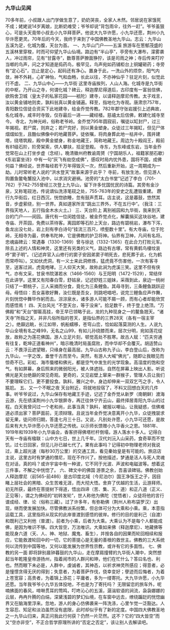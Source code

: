 ### 九华山见闻
   70多年前，小叔跟人出门学做生意了，奶奶哭丧，全家人木然。邻居说在家饿死不成；姥姥说14岁离娘，比断奶难受；爷爷却说“背包雨伞，往外一赶”。爷爷虽狠心，可是头天竟带小叔去小九华拜菩萨。他说大九华许愿，小九华还愿，荆州小九华许愿更灵。70年后的今天，我终于来到了中国佛教圣地九华山。志云：九华山五溪为足，化城为腹，天台为首。
一、九华山门户——五溪
旅游车在葱郁茂盛的五溪林里穿梭，时而可仰望九华山仙境。路边有“半山亭”，亭旁有大瀑布，濛雾袭人，冲过雨帘，见有“甘露寺”，数尊菩萨獠面狰狞，该是司雨之神；寺后传来叮咛当啷的鸟声，问之才知道是捣药鸟，极罕见，鸟声宛如药铺柜台上铜罐砸药；寺旁有“定心石”，岂止是定心，起码还有净心。置身于此，一洗山外的烦奈，阳气内敛，神不外耗，心旷神怡，气和血畅，长此以往，不亦神仙乎？驻足片刻，似觉此行不虚。
二、九华山中心——九华街
这里寺庙挨列，人山人海。化城寺是九华街的中枢，乃开山之寺，何谓化城？碑云，释迦摩尼得道后，古印度有一富翁信佛，欲购舍卫城（皇太子的私家花园——衹陀）建寺，以请释迦摩尼传教。太子戏言，汝以黄金铺地则卖，孰料翁真以黄金铺遍。释至，指地化为寺观。唐肃宗757年，青阳数位信徒合资买下此地建寺，给金乔觉传教。782年郡守张岩援引上述典故，名化城寺。咸丰时寺毁，仅存最后一进——藏经楼。慈禧太后信佛，敕建化城寺至今。
寺北，为神光岭，俗称老爷岭。金乔觉795年圆寂前，嘱徒以缸封尸，过三年揭视。若尸腐，则弃之；若尸完好，则以黄金塑身。众徒过三年揭缸，但见尸体熠熠如生，且酷似佛像中的地藏菩萨。徒依嘱，将肉身葬此地一枯井中，围井建塔，绕塔筑殿，殿中黄金塑身，称金地藏王，简称地藏王。周边为十殿阎王，殿前有81级石阶，阶旁架索，供人攀扶，拾足登殿。
寺东，为东峰或东岩，当年金乔觉常在山上打坐步虚（念经）。晚清徽州府教谕周赟（宁国胡乐人，祖籍家朋石歇）《东岩宴坐诗》中有一句“灰飞有劫空成佛”，感叹时局内忧外患，国将不国，成佛何益？佛经说，世界每经若干万年得毁灭一次，然后重新开始，这一周期成为一劫。儿时常听老人说的“洪水登天”故事来源于此乎？
寺前，有放生池，但见游人购置鱼鳖龟蟹投入池中，以求消灾避祸。池旁的“太白书堂”记述了李白（701-762）于742-755曾经三次登上九华山，留下许多忧国忧民的诗篇。其旁有金沙泉，又称笔砚池，传说谪仙洗涤笔砚之处，755-763年的安史之乱遭毁重建。
躜行九华街后，红日西沉，恍惚欲睡，忽有鼓声贯耳。店主说，这是暮鼓，悠然其音，步虚萦绕，别一世界。真如道家所言“跳出三界外，不在五行中”。（我注：三界指天地人，五行指金木水火土。）
三、天台阶上
离别衹园和九华街，我来到天台的门户——闵园。唐代有一位闵姓信徒，被金乔觉点化，解囊捐买这块谷地，建寺庙、开茶园，免费以茶待客。离园即等石阶上天台，路边有碧桃岩，瀑布下泻，鱼龙出没七处，岩上刻有李白诗句“挂流三百尺，喷壑数十里”。有大寺庙，位于陀岭，无相寺为最，供奉韦陀神，它是佛教的护卫将神。仙界有卫神，凡间有名将。忠魂庙碑云：常遇春（1330-1369）曾与徐达（1332-1365）在此合力打败元军。除去上述的人情和神灵，这里还有另类的义气，路边有古塚，常有黄鹤鸟棲坟哀呼“窦子明”。（记述弃官入山修行的窦子安因弟窦子明死去，悲死葬于此，化为鹤而常呼叫）。又如伏虎洞，有一义士来此洞修炼，猛虎竟不伤害他，一次有客寻至，送客过涧，虎竟咆哮。三人仰天大笑，故称此涧为虎溪三笑。这里不但有侠气，亦有文采，甘泉书院湛若水（1466-1560）与王阳明（1472-1529），常结伴在此讲学。这里又有阳春白雪，舒姑泉，记述舒姓三姐妹，采薇到此，泉边一桃树只结了一颗桃子，三人采摘而分食，竟化为三条鲤鱼。其母寻到，三条鲤鱼跳跃迎母。母悟曰：吾女喜歌好舞，汝仨既是吾女，则跳吧唱吧，说完三鲤鱼应声作舞，片刻恍惚中舞毕作躬而去。淙淙泉水，诸多游人可能不屑一顾，而有心者却能欣赏而感悟焉！
四、天台风光
“不登天台，等于没来”。拾足数千，终于登上绝顶。“万佛殿”和“天台”御匾高挂，帝王早已领略于此，龙的九种现身之一的鳌鱼翘天。“诸天寺”所指之天，并非凡俗所指的苍天，是指仙界的三界28天（各有一宿主宰之）。绝巔远眺，长江如带，帆船蠕移，苍穹山峦，恰如起落莫测的人生。人说九华山全境有名之峰99，无名之山99，有如儿孙绕膝而来，层次分明，宛如莲花绽放，故称之为莲花佛国。游人立足片刻，顿觉高处不胜寒。故古人赋：“匹夫穷通有往复，乾坤正道看神州”，暗示晚清时局虽腐败，而中华却不会覆灭。胡适赞山云：不畏浮云遮望眼，只缘身在最高层。九华山古称九子山，李白登山后，改称为九华山，一字之改，垂誉千古而至今。突然，有游人大喊“佛光”，随即让我眼见而惊奇不已。彩虹、海市蜃楼和佛光，都是空气中发生的光学现象。高湿度的饱和空气，有如屏幕，身后照来的微弱阳光，被人体遮挡，自然在屏幕上映出人影。听说佛光是天台绝巔的常见奇观。更奇的，又见岩壁上窜来一群猴子，管理人员让我们不要理睬它们，更不要投食。孰料，雅兴之中，身边却伸来一双双乞丐之手，令人尴尬。
五、又一个不眠之夜
天台附近，将就地投宿了，不料又回想白天的几件事。听爷爷说过，九华山保存有地藏王手迹，记述了金乔觉从新罗（南朝鲜）渡海云游，先在绩溪荆州小九华银屏寺，再迁往休宁齐云山，最终择居青阳九华山的过程。白天我曾问过一个老和尚，此事当真？孰料，被报以嘲讪，让我疑惑，信佛难道必须出家？菩萨面前，无须辩理。且说当年金乔觉决意离开小九华，众徒拽袈求留无果，徒问师归期，答逢七月三十日。又说，凡别处许愿，小九华可还愿，是故后来有大九华许愿小九华还愿之传统。以示师长馈赠小九华香火之恩。1881年、1919年和1939年小九华庙会，香客挤得佛塔栏杆倒塌，游人落水十多人。记得白天有一寺庙有楹联：山中方七日，世上几千年。汉代刘沅入山采药，食奇草而不觉饥，过七日回家，但见儿孙已越七代了。果有此事吗？记得初中物理老师对我说过，乘上超光速（每秒30万公里）的交通工具，看见秦始皇是有可能的。旅店店主说，这里古时有梦通的僧尼，现在不作兴了。按他描述，梦通是活人与死人灵魂在对话，真的吗？或许宇宙中有一种波，它不同于光波、声波和电磁波等。想着这三件事，不解之中恍惚了。
六、碑文中的佛国
游景之余，吾喜读碑铭。佛教创始人释迦摩尼（前565-前486）是古印度北域（今尼泊尔）国王净饭王之子，因目睹上层社会的黑暗、众生苦难无涯，而大彻大悟。舍弃了优越的生活，云游拜师。初无所获，最终在菩提树下得道，悟出四谛（苦、集、灭、道）和正八道（正义、正见等），谓之为佛经的“初转发轮”，世人称他为佛陀（觉悟者），众徒将他的言行谱成经、律、论（俗称三藏）。过了许多年，有弥勒佛（荆州人称布袋罗汉）出现，继而使发展加快。尽管佛教派系纷繁，但总体可分为大乘和小乘。乘，本意指运载工具，这里指将从现实的此岸普渡到感悟的彼岸。修行的目的是利己（自渡）和既利己又利他（普渡）。前者为小乘，后者为大乘。大乘认为不是每个人都能成佛，是因为唯识不够。四大皆空，万法唯识。大乘如来佛（释迦摩尼）、地藏佛等能现身六道（天、人、神、地狱、魔鬼、畜生），并按各自的因果而轮回相续和报应，它能救渡轮回中的一切，它的菩提心是无量的善根的救世主。佛教的三大系统何以流传到中国等地，又何以能发展为世界性宗教，或许有它的多面性。
七、佛教的另一面
即将辞别晨钟暮鼓的九华山，走在摩肩撞臂的九华街人潮中，突然想起当年乾隆皇帝游扬州，指着闹市的人群问和珅，他们在忙什么？答曰名也、利也。然而眼下未必是，人群中，虔诚者，其神态，以祈求神灵所感应；得意者，必是憧憬贪得无厌的得到；失意者，为着菩萨作伐，侥幸变好；孽迹而后悔者，为着上苍宽容；高贵者，为着锦上添花；平庸者，多为一缕寄托。大九华许愿，小九华还愿。当年我爷爷小九华五体投地，不也是为了寄托吗？
无限留恋的旅车外，呢喃拂面的春风，啼啭贯耳的莺鸣，叮咚沁心的五溪，潺湍软语的涧流，袅袅娜娜的云层，冉冉升腾的白绢，深黛浅碧的梦幻仙境，在车窗中远去，缭绕蹁跹的恍惚幽界又在脑海里浮来。忽地，游人的身心仿佛袭来一阵洗涤，心里乍觉一泛豁达。人生容忍、知足和淡泊虽然没有底限，此时却似乎有了新的定度。中国四大佛教圣地之一九华山归来，真正问我此行何获？仍然一片茫然。这不？它的“四大皆空”而又“空亦非空”，不正合哲学原理所讲的“否定之否定”，该让别人去解读吧。
